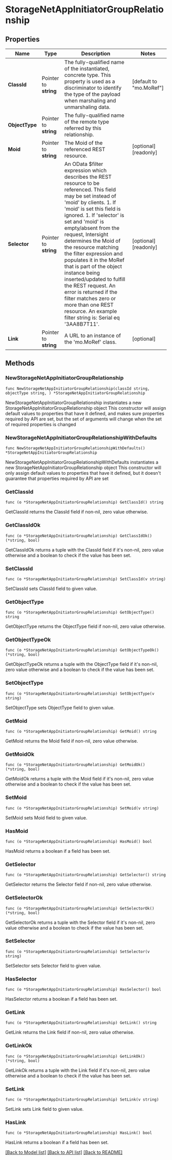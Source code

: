 # StorageNetAppInitiatorGroupRelationship

## Properties

Name | Type | Description | Notes
------------ | ------------- | ------------- | -------------
**ClassId** | Pointer to **string** | The fully-qualified name of the instantiated, concrete type. This property is used as a discriminator to identify the type of the payload when marshaling and unmarshaling data. | [default to "mo.MoRef"]
**ObjectType** | Pointer to **string** | The fully-qualified name of the remote type referred by this relationship. | 
**Moid** | Pointer to **string** | The Moid of the referenced REST resource. | [optional] [readonly] 
**Selector** | Pointer to **string** | An OData $filter expression which describes the REST resource to be referenced. This field may be set instead of &#39;moid&#39; by clients. 1. If &#39;moid&#39; is set this field is ignored. 1. If &#39;selector&#39; is set and &#39;moid&#39; is empty/absent from the request, Intersight determines the Moid of the resource matching the filter expression and populates it in the MoRef that is part of the object instance being inserted/updated to fulfill the REST request. An error is returned if the filter matches zero or more than one REST resource. An example filter string is: Serial eq &#39;3AA8B7T11&#39;. | [optional] [readonly] 
**Link** | Pointer to **string** | A URL to an instance of the &#39;mo.MoRef&#39; class. | [optional] 

## Methods

### NewStorageNetAppInitiatorGroupRelationship

`func NewStorageNetAppInitiatorGroupRelationship(classId string, objectType string, ) *StorageNetAppInitiatorGroupRelationship`

NewStorageNetAppInitiatorGroupRelationship instantiates a new StorageNetAppInitiatorGroupRelationship object
This constructor will assign default values to properties that have it defined,
and makes sure properties required by API are set, but the set of arguments
will change when the set of required properties is changed

### NewStorageNetAppInitiatorGroupRelationshipWithDefaults

`func NewStorageNetAppInitiatorGroupRelationshipWithDefaults() *StorageNetAppInitiatorGroupRelationship`

NewStorageNetAppInitiatorGroupRelationshipWithDefaults instantiates a new StorageNetAppInitiatorGroupRelationship object
This constructor will only assign default values to properties that have it defined,
but it doesn't guarantee that properties required by API are set

### GetClassId

`func (o *StorageNetAppInitiatorGroupRelationship) GetClassId() string`

GetClassId returns the ClassId field if non-nil, zero value otherwise.

### GetClassIdOk

`func (o *StorageNetAppInitiatorGroupRelationship) GetClassIdOk() (*string, bool)`

GetClassIdOk returns a tuple with the ClassId field if it's non-nil, zero value otherwise
and a boolean to check if the value has been set.

### SetClassId

`func (o *StorageNetAppInitiatorGroupRelationship) SetClassId(v string)`

SetClassId sets ClassId field to given value.


### GetObjectType

`func (o *StorageNetAppInitiatorGroupRelationship) GetObjectType() string`

GetObjectType returns the ObjectType field if non-nil, zero value otherwise.

### GetObjectTypeOk

`func (o *StorageNetAppInitiatorGroupRelationship) GetObjectTypeOk() (*string, bool)`

GetObjectTypeOk returns a tuple with the ObjectType field if it's non-nil, zero value otherwise
and a boolean to check if the value has been set.

### SetObjectType

`func (o *StorageNetAppInitiatorGroupRelationship) SetObjectType(v string)`

SetObjectType sets ObjectType field to given value.


### GetMoid

`func (o *StorageNetAppInitiatorGroupRelationship) GetMoid() string`

GetMoid returns the Moid field if non-nil, zero value otherwise.

### GetMoidOk

`func (o *StorageNetAppInitiatorGroupRelationship) GetMoidOk() (*string, bool)`

GetMoidOk returns a tuple with the Moid field if it's non-nil, zero value otherwise
and a boolean to check if the value has been set.

### SetMoid

`func (o *StorageNetAppInitiatorGroupRelationship) SetMoid(v string)`

SetMoid sets Moid field to given value.

### HasMoid

`func (o *StorageNetAppInitiatorGroupRelationship) HasMoid() bool`

HasMoid returns a boolean if a field has been set.

### GetSelector

`func (o *StorageNetAppInitiatorGroupRelationship) GetSelector() string`

GetSelector returns the Selector field if non-nil, zero value otherwise.

### GetSelectorOk

`func (o *StorageNetAppInitiatorGroupRelationship) GetSelectorOk() (*string, bool)`

GetSelectorOk returns a tuple with the Selector field if it's non-nil, zero value otherwise
and a boolean to check if the value has been set.

### SetSelector

`func (o *StorageNetAppInitiatorGroupRelationship) SetSelector(v string)`

SetSelector sets Selector field to given value.

### HasSelector

`func (o *StorageNetAppInitiatorGroupRelationship) HasSelector() bool`

HasSelector returns a boolean if a field has been set.

### GetLink

`func (o *StorageNetAppInitiatorGroupRelationship) GetLink() string`

GetLink returns the Link field if non-nil, zero value otherwise.

### GetLinkOk

`func (o *StorageNetAppInitiatorGroupRelationship) GetLinkOk() (*string, bool)`

GetLinkOk returns a tuple with the Link field if it's non-nil, zero value otherwise
and a boolean to check if the value has been set.

### SetLink

`func (o *StorageNetAppInitiatorGroupRelationship) SetLink(v string)`

SetLink sets Link field to given value.

### HasLink

`func (o *StorageNetAppInitiatorGroupRelationship) HasLink() bool`

HasLink returns a boolean if a field has been set.


[[Back to Model list]](../README.md#documentation-for-models) [[Back to API list]](../README.md#documentation-for-api-endpoints) [[Back to README]](../README.md)


